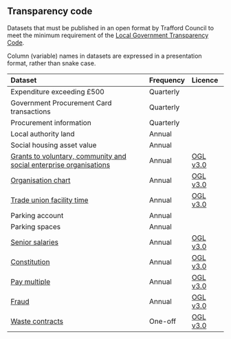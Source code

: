 ## Transparency code

Datasets that must be published in an open format by Trafford Council to meet the minimum requirement of the [Local Government Transparency Code](https://www.gov.uk/government/publications/local-government-transparency-code-2015).

Column (variable) names in datasets are expressed in a presentation format, rather than snake case.


|Dataset |Frequency |Licence |
|:--- |:--- |:--- |
|Expenditure exceeding £500 |Quarterly | |
|Government Procurement Card transactions |Quarterly | |
|Procurement information |Quarterly | |
|Local authority land |Annual | |
|Social housing asset value |Annual | |
|[Grants to voluntary, community and social enterprise organisations](grants) |Annual | [OGL v3.0](http://www.nationalarchives.gov.uk/doc/open-government-licence/version/3/)|
|[Organisation chart](organisation_chart) |Annual |[OGL v3.0](http://www.nationalarchives.gov.uk/doc/open-government-licence/version/3/) |
|[Trade union facility time](trade_union_facility_time) |Annual | [OGL v3.0](http://www.nationalarchives.gov.uk/doc/open-government-licence/version/3/)|
|Parking account |Annual | |
|Parking spaces |Annual | |
|[Senior salaries](senior_salaries) |Annual | [OGL v3.0](http://www.nationalarchives.gov.uk/doc/open-government-licence/version/3/) |
|[Constitution](constitution) |Annual | [OGL v3.0](http://www.nationalarchives.gov.uk/doc/open-government-licence/version/3/)|
|[Pay multiple](pay_multiple) |Annual | [OGL v3.0](http://www.nationalarchives.gov.uk/doc/open-government-licence/version/3/)|
|[Fraud](fraud) |Annual | [OGL v3.0](http://www.nationalarchives.gov.uk/doc/open-government-licence/version/3/)|
|[Waste contracts](waste_contract) |One-off | [OGL v3.0](http://www.nationalarchives.gov.uk/doc/open-government-licence/version/3/)|
